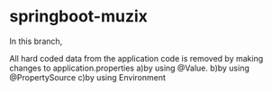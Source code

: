 # springboot-muzix
In this branch,

All hard coded data from the application code is removed by making changes to application.properties
a)by using @Value.
b)by using @PropertySource
c)by using Environment

